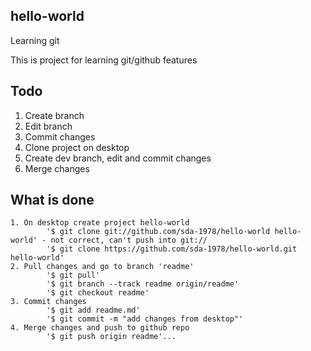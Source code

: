 ## hello-world
Learning git

This is project for learning git/github features

## Todo

  1. Create branch
  2. Edit branch
  3. Commit changes
  4. Clone project on desktop
  5. Create dev branch, edit and commit changes
  6. Merge changes
  
## What is done
	1. On desktop create project hello-world
			'$ git clone git://github.com/sda-1978/hello-world hello-world' - not correct, can't push into git:// 
			'$ git clone https://github.com/sda-1978/hello-world.git hello-world'
	2. Pull changes and go to branch 'readme'
			'$ git pull'
			'$ git branch --track readme origin/readme'
			'$ git checkout readme'
	3. Commit changes
			'$ git add readme.md'
			'$ git commit -m "add changes from desktop"'
	4. Merge changes and push to github repo
			'$ git push origin readme'...